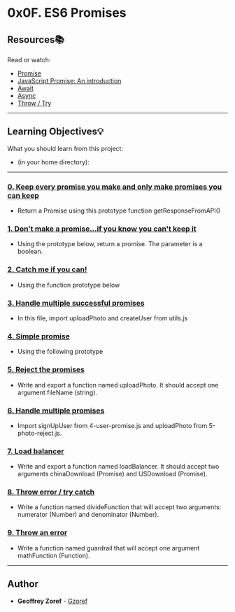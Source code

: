 # 0x0F. ES6 Promises

## Resources:books:
Read or watch:
* [Promise](https://intranet.hbtn.io/rltoken/mU4W2KkOd6iZ2j3wSekQVQ)
* [JavaScript Promise: An introduction](https://intranet.hbtn.io/rltoken/NHrFfJu-_sIrYPAfRq0yLQ)
* [Await](https://intranet.hbtn.io/rltoken/P_KRoM7eWMSM678vWJxN1w)
* [Async](https://intranet.hbtn.io/rltoken/-CM2Q4-f2aVv8Vpjaexghg)
* [Throw / Try](https://intranet.hbtn.io/rltoken/AQnTda-fFLGicQJSwrDEqA)

---
## Learning Objectives:bulb:
What you should learn from this project:
* (in your home directory): 

---

### [0. Keep every promise you make and only make promises you can keep](./0-promise.js)
* Return a Promise using this prototype function getResponseFromAPI()


### [1. Don't make a promise...if you know you can't keep it](./1-promise.js)
* Using the prototype below, return a promise. The parameter is a boolean.


### [2. Catch me if you can!](./2-then.js)
* Using the function prototype below


### [3. Handle multiple successful promises](./3-all.js)
* In this file, import uploadPhoto and createUser from utils.js


### [4. Simple promise](./4-user-promise.js)
* Using the following prototype


### [5. Reject the promises](./5-photo-reject.js)
* Write and export a function named uploadPhoto. It should accept one argument fileName (string). 


### [6. Handle multiple promises](./6-final-user.js)
* Import signUpUser from 4-user-promise.js and uploadPhoto from 5-photo-reject.js.


### [7. Load balancer](./7-load_balancer.js)
* Write and export a function named loadBalancer. It should accept two arguments chinaDownload (Promise) and USDownload (Promise).


### [8. Throw error / try catch](./8-try.js)
* Write a function named divideFunction that will accept two arguments: numerator (Number) and denominator (Number).


### [9. Throw an error](./9-try.js)
* Write a function named guardrail that will accept one argument mathFunction (Function).

---

## Author
* **Geoffrey Zoref** - [Gzoref](https://github.com/Gzoref)
